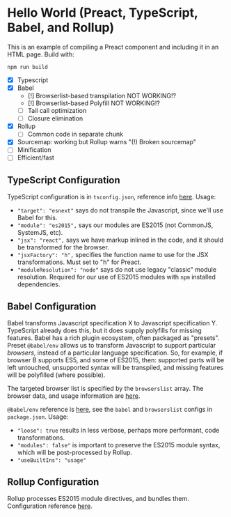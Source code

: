# Hello World (Preact, TypeScript, Babel, and Rollup)

This is an example of compiling a Preact component and including it in an HTML page. Build with:

    npm run build

- [x] Typescript
- [x] Babel
    - [!] Browserlist-based transpilation NOT WORKING!?
    - [!] Browserlist-based Polyfill NOT WORKING!?
    - [ ] Tail call optimization
    - [ ] Closure elimination
- [x] Rollup
  - [ ] Common code in separate chunk
- [x] Sourcemap: working but Rollup warns "(!) Broken sourcemap"
- [ ] Minification
- [ ] Efficient/fast

## TypeScript Configuration

TypeScript configuration is in `tsconfig.json`, reference info [here](http://www.typescriptlang.org/docs/handbook/compiler-options.html). Usage:

- `"target": "esnext"` says do not transpile the Javascript, since we'll use Babel for this.
- `"module": "es2015",` says our modules are ES2015 (not CommonJS, SystemJS, etc).
- `"jsx": "react",` says we have markup inlined in the code, and it should be transformed for the browser.
- `"jsxFactory": "h",` specifies the function name to use for the JSX transformations. Must set to "h" for Preact.
- `"moduleResolution": "node"` says do not use legacy "classic" module resolution. Required for our use of ES2015 modules with `npm` installed dependencies.

## Babel Configuration

Babel transforms Javascript specification X to Javascript specification Y. TypeScript already does this, but it does supply polyfills for missing features. Babel has a rich plugin ecosystem, often packaged as "presets". Preset `@babel/env` allows us to transform Javascript to support particular *browsers*, instead of a particular language specification. So, for example, if browser B supports ES5, and some of ES2015, then: supported parts will be left untouched, unsupported syntax will be transpiled, and missing features will be polyfilled (where possible).

The targeted browser list is specified by the `browserslist` array. The browser data, and usage information are [here](https://github.com/browserslist/browserslist).

`@babel/env` reference is [here](https://babeljs.io/docs/en/babel-preset-env), see the `babel` and `browserslist` configs in `package.json`. Usage:
- `"loose": true` results in less verbose, perhaps more performant, code transformations.
- `"modules": false"` is important to preserve the ES2015 module syntax, which will be post-processed by Rollup.
- `"useBuiltIns": "usage"`

## Rollup Configuration

Rollup processes ES2015 module directives, and bundles them. Configuration reference [here](https://rollupjs.org/guide/en).
